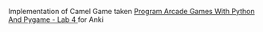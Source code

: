 Implementation of Camel Game taken [Program Arcade Games
With Python And Pygame - Lab 4 ](http://programarcadegames.com/index.php?lang=en&chapter=lab_camel)
for Anki
